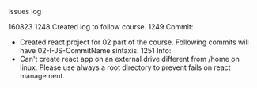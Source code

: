 Issues log

160823
1248 Created log to follow course.
1249 Commit:
- Created react project for 02 part of the course. Following commits will have 02-I-JS-CommitName sintaxis.
1251 Info:
- Can't create react app on an external drive different from /home on linux. Please use always a root directory to prevent fails on react management.


